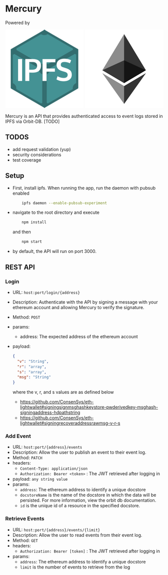 # Mercury
Powered by
<div>
  <img src="https://github.com/driemworks/ipfs-ether-demo/blob/master/resources/ipfs-logo.png" width="250" height="250" >
  <img src="https://github.com/driemworks/ipfs-ether-demo/blob/master/resources/ethereum.jpg" width="250" height="250" />
</div>

Mercury is an API that provides authenticated access to event logs stored in IPFS via Orbit-DB. [TODO]

## TODOS

- add request validation (yup)
- security considerations
- test coverage

## Setup

- First, install ipfs. When running the app, run the daemon with pubsub enabled

    ``` bash
        ipfs daemon --enable-pubsub-experiment
    ```

- navigate to the root directory and execute

    ``` bash
        npm install
    ```

    and then

    ``` bash
        npm start
    ```

- by default, the API will run on port 3000.

## REST API

### Login

- URL: `host:port/login/{address}`
- Description: Authenticate with the API by signing a message with your ethereum account and allowing Mercury to verify the signature.
- Method: `POST`
- params:
  - address: The expected address of the ethereum account
- payload:

  ``` json
  {
    "v": "String",
    "r": "array",
    "s": "array",
    "msg": "String"
  }
  ```

  where the v, r, and s values are as defined below
  - https://github.com/ConsenSys/eth-lightwallet#signingsignmsghashkeystore-pwderivedkey-msghash-signingaddress-hdpathstring
  - https://github.com/ConsenSys/eth-lightwallet#signingrecoveraddressrawmsg-v-r-s

### Add Event

- URL: `host:port/{address}/events`
- Description: Allow the user to publish an event to their event log. 
- Method: `PATCH`
- headers: 
  - `Content-Type: application/json`
  - `Authorization: Bearer <token>` : The JWT retrieved after logging in
- payload: `any string value`
- params:
  - `address`: The ethereum address to identify a unique docstore 
  - `docstoreName` is the name of the docstore in which the data will be persisted. For more information, view the orbit db documentation.
  - `id` is the unique id of a resource in the specified docstore.

### Retrieve Events

- URL: `host:port/{address}/events/{limit}`
- Description: Allow the user to read events from their event log.
- Method: `GET`
- headers: 
  - `Authorization: Bearer [token]` : The JWT retrieved after logging in
- params:
  - `address`: The ethereum address to identify a unique docstore
  - `limit` is the number of events to retrieve from the log
